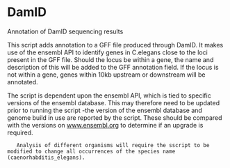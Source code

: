 # DamID
Annotation of DamID sequencing results

This script adds annotation to a GFF file produced through DamID. It makes use of the ensembl API to identify genes in C.elegans close to the loci present in the GFF file. Should the locus be within a gene, the name and description of
this will be added to the GFF annotation field. If the locus is not within a gene, genes within 10kb upstream or downstream will be annotated.

The script is dependent upon the ensembl API, which is tied to specific versions of the ensembl database. This may therefore need to be updated prior to running the script -the version of the ensembl database and genome build in use are reported by the script. These should be compared with the versions on www.ensembl.org to determine if an upgrade is required.

       Analysis of different organisms will require the sscript to be modified to change all occurrences of the species name (caenorhabditis_elegans).
